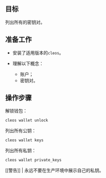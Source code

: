## 目标

列出所有的密钥对。

## 准备工作

* 安装了适用版本的`cleos`。

  
* 理解以下概念：
  * 账户；
  * 密钥对。
  
## 操作步骤

解锁钱包：

```sh
cleos wallet unlock
```

列出所有公钥：

```sh
cleos wallet keys
```

列出所有私钥：

```sh
cleos wallet private_keys

```

[[警告]]
| 永远不要在生产环境中展示自己的私钥。
